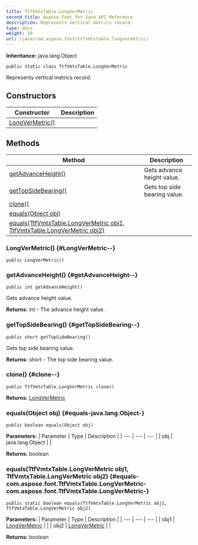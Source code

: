 ```yaml
---
title: TtfVmtxTable.LongVerMetric
second_title: Aspose.Font for Java API Reference
description: Represents vertical metrics record.
type: docs
weight: 10
url: /java/com.aspose.font/ttfvmtxtable.longvermetric/
---
```

**Inheritance:**
java.lang.Object
```
public static class TtfVmtxTable.LongVerMetric
```

Represents vertical metrics record.
## Constructors

| Constructor | Description |
| --- | --- |
| [LongVerMetric()](#LongVerMetric--) |  |
## Methods

| Method | Description |
| --- | --- |
| [getAdvanceHeight()](#getAdvanceHeight--) | Gets advance height value. |
| [getTopSideBearing()](#getTopSideBearing--) | Gets top side bearing value. |
| [clone()](#clone--) |  |
| [equals(Object obj)](#equals-java.lang.Object-) |  |
| [equals(TtfVmtxTable.LongVerMetric obj1, TtfVmtxTable.LongVerMetric obj2)](#equals-com.aspose.font.TtfVmtxTable.LongVerMetric-com.aspose.font.TtfVmtxTable.LongVerMetric-) |  |
### LongVerMetric() {#LongVerMetric--}
```
public LongVerMetric()
```


### getAdvanceHeight() {#getAdvanceHeight--}
```
public int getAdvanceHeight()
```


Gets advance height value.

**Returns:**
int - The advance height value.
### getTopSideBearing() {#getTopSideBearing--}
```
public short getTopSideBearing()
```


Gets top side bearing value.

**Returns:**
short - The top side bearing value.
### clone() {#clone--}
```
public TtfVmtxTable.LongVerMetric clone()
```




**Returns:**
[LongVerMetric](../../com.aspose.font/longvermetric)
### equals(Object obj) {#equals-java.lang.Object-}
```
public boolean equals(Object obj)
```




**Parameters:**
| Parameter | Type | Description |
| --- | --- | --- |
| obj | java.lang.Object |  |

**Returns:**
boolean
### equals(TtfVmtxTable.LongVerMetric obj1, TtfVmtxTable.LongVerMetric obj2) {#equals-com.aspose.font.TtfVmtxTable.LongVerMetric-com.aspose.font.TtfVmtxTable.LongVerMetric-}
```
public static boolean equals(TtfVmtxTable.LongVerMetric obj1, TtfVmtxTable.LongVerMetric obj2)
```




**Parameters:**
| Parameter | Type | Description |
| --- | --- | --- |
| obj1 | [LongVerMetric](../../com.aspose.font/longvermetric) |  |
| obj2 | [LongVerMetric](../../com.aspose.font/longvermetric) |  |

**Returns:**
boolean
